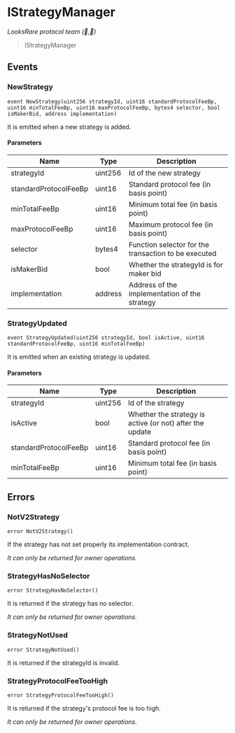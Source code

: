# IStrategyManager

*LooksRare protocol team (👀,💎)*

> IStrategyManager






## Events

### NewStrategy

```solidity
event NewStrategy(uint256 strategyId, uint16 standardProtocolFeeBp, uint16 minTotalFeeBp, uint16 maxProtocolFeeBp, bytes4 selector, bool isMakerBid, address implementation)
```

It is emitted when a new strategy is added.



#### Parameters

| Name | Type | Description |
|---|---|---|
| strategyId  | uint256 | Id of the new strategy |
| standardProtocolFeeBp  | uint16 | Standard protocol fee (in basis point) |
| minTotalFeeBp  | uint16 | Minimum total fee (in basis point) |
| maxProtocolFeeBp  | uint16 | Maximum protocol fee (in basis point) |
| selector  | bytes4 | Function selector for the transaction to be executed |
| isMakerBid  | bool | Whether the strategyId is for maker bid |
| implementation  | address | Address of the implementation of the strategy |

### StrategyUpdated

```solidity
event StrategyUpdated(uint256 strategyId, bool isActive, uint16 standardProtocolFeeBp, uint16 minTotalFeeBp)
```

It is emitted when an existing strategy is updated.



#### Parameters

| Name | Type | Description |
|---|---|---|
| strategyId  | uint256 | Id of the strategy |
| isActive  | bool | Whether the strategy is active (or not) after the update |
| standardProtocolFeeBp  | uint16 | Standard protocol fee (in basis point) |
| minTotalFeeBp  | uint16 | Minimum total fee (in basis point) |



## Errors

### NotV2Strategy

```solidity
error NotV2Strategy()
```

If the strategy has not set properly its implementation contract.

*It can only be returned for owner operations.*


### StrategyHasNoSelector

```solidity
error StrategyHasNoSelector()
```

It is returned if the strategy has no selector.

*It can only be returned for owner operations.*


### StrategyNotUsed

```solidity
error StrategyNotUsed()
```

It is returned if the strategyId is invalid.




### StrategyProtocolFeeTooHigh

```solidity
error StrategyProtocolFeeTooHigh()
```

It is returned if the strategy&#39;s protocol fee is too high.

*It can only be returned for owner operations.*



